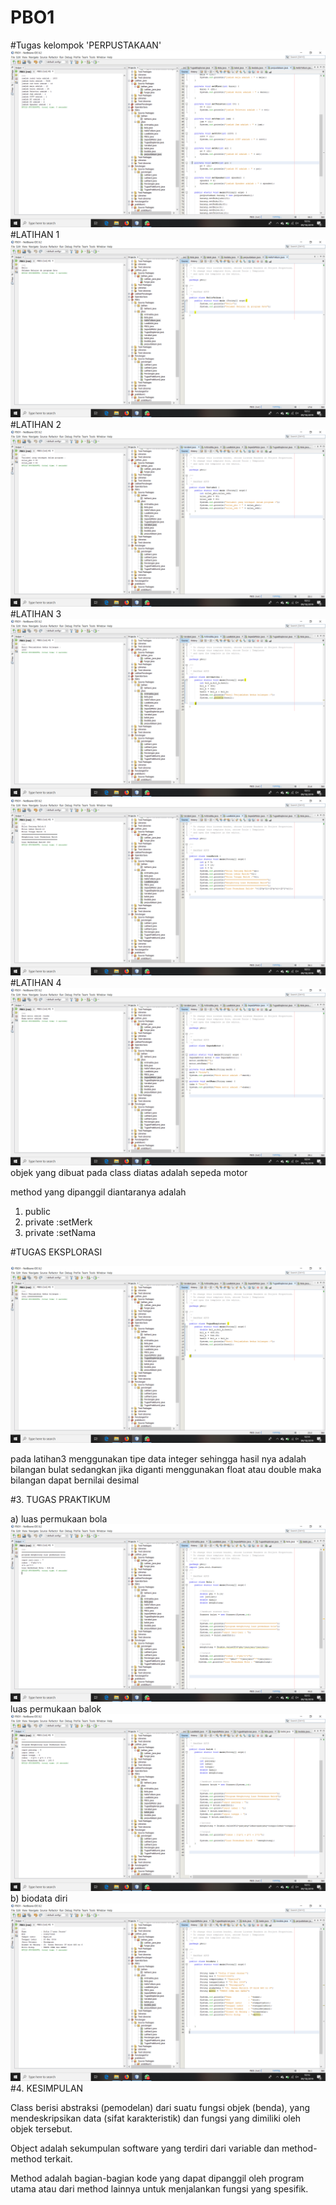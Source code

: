 # PBO1
#Tugas kelompok 'PERPUSTAKAAN'
![Alt text](https://github.com/sofiaij/PBO1/blob/master/Screenshot%20(10).png)
#LATIHAN 1
![Alt text](https://github.com/sofiaij/PBO1/blob/master/Screenshot%20(1).png)
#LATIHAN 2
![Alt text](https://github.com/sofiaij/PBO1/blob/master/Screenshot%20(2).png)
#LATIHAN 3
![Alt text](https://github.com/sofiaij/PBO1/blob/master/Screenshot%20(3).png)
![Alt text](https://github.com/sofiaij/PBO1/blob/master/Screenshot%20(4).png)
#LATIHAN 4
![Alt text](https://github.com/sofiaij/PBO1/blob/master/Screenshot%20(5).png)
objek yang dibuat pada class diatas adalah sepeda motor

method yang dipanggil diantaranya adalah 
1. public
2. private :setMerk
3. private :setNama

#TUGAS EKSPLORASI

![Alt text](https://github.com/sofiaij/PBO1/blob/master/Screenshot%20(6).png)

pada latihan3 menggunakan tipe data integer sehingga hasil nya adalah bilangan bulat sedangkan jika diganti menggunakan float atau double maka bilangan dapat bernilai desimal


#3. TUGAS PRAKTIKUM

a)
luas permukaan bola
![Alt text](https://github.com/sofiaij/PBO1/blob/master/Screenshot%20(7).png)
luas permukaan balok
![Alt text](https://github.com/sofiaij/PBO1/blob/master/Screenshot%20(8).png)
b)
biodata diri
![Alt text](https://github.com/sofiaij/PBO1/blob/master/Screenshot%20(9).png)
#4. KESIMPULAN

Class berisi abstraksi (pemodelan) dari suatu fungsi objek (benda),
yang mendeskripsikan data (sifat karakteristik) dan fungsi yang dimiliki oleh objek tersebut.

Object adalah sekumpulan software yang terdiri dari variable dan method-method
terkait.

Method adalah bagian-bagian kode yang dapat dipanggil oleh program utama atau dari
method lainnya untuk menjalankan fungsi yang spesifik.
